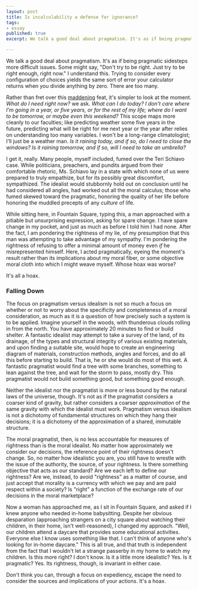 ```yaml
---
layout: post
title: Is incalculability a defense for ignorance?
tags:
- essay
published: true
excerpt: We talk a good deal about pragmatism. It's as if being pragmatic sidesteps more difficult issues. Some might say, "Don't try to be right. Just try to be right enough, right now." I understand this. Trying to consider every configuration of choices yields the same sort of error your calculator returns when you divide anything by zero. There are too many.

---
```


We talk a good deal about pragmatism. It's as if being pragmatic sidesteps more difficult issues. Some might say, "Don't try to be right. Just try to be right enough, right now." I understand this. Trying to consider every configuration of choices yields the same sort of error your calculator returns when you divide anything by zero. There are too many.

Rather than fret over this [maddening](http://erectlocution.com/boxing/2005/12/20/on-that-part-of-your-terra-cotta-boilerplate-that-always-manages-to-eat-away-at-whatever-you-call-a-nervous-humdrummery/) feat, it's simpler to look at the moment. *What do I need right now?* we ask. *What can I do today? I don't care where I'm going in a year, or five years, or for the rest of my life; where do I want to be tomorrow, or maybe even this weekend?* This scope maps more cleanly to our faculties; like predicting weather some five years in the future, predicting what will be right for me next year or the year after relies on understanding too many variables. I won't be a long-range climatologist; I'll just be a weather man. *Is it raining today, and if so, do I need to close the windows? Is it raining tomorrow, and if so, will I need to take an umbrella?*

I get it, really. Many people, myself included, fumed over the Teri Schiavo case. While politicians, preachers, and pundits argued from their comfortable rhetoric, Ms. Schiavo lay in a state with which none of us were prepared to truly empathize, but for its possibly great discomfort, sympathized. The idealist would stubbornly hold out on conclusion until he had considered all angles, had worked out all the moral calculus; those who fumed skewed toward the pragmatic, honoring the quality of her life before honoring the muddled precepts of any *culture* of life.

While sitting here, in Fountain Square, typing this, a man approached with a pitiable but unsurprising expression, asking for spare change. I have spare change in my pocket, and just as much as before I told him I had none. After the fact, I am pondering the rightness of my lie, of my presumption that this man was attempting to take advantage of my sympathy. I'm pondering the rightness of refusing to offer a minimal amount of money even *if* he misrepresented himself. Here, I acted pragmatically, eyeing the moment's result rather than its implications about my moral fiber, or some objective moral cloth into which I might weave myself. Whose hoax was worse?

It's all a hoax.

### Falling Down

The focus on pragmatism versus idealism is not so much a focus on whether or not to worry about the specificity and completeness of a moral consideration, as much as it is a question of how precisely such a system is to be applied. Imagine yourself in the woods, with thunderous clouds rolling in from the north. You have approximately 20 minutes to find or build shelter. A fantastic idealist may attempt to take a survey of the land, of its drainage, of the types and structural integrity of various existing materials, and upon finding a suitable site, would hope to create an engineering diagram of materials, construction methods, angles and forces, and do all this before starting to build. That is, he or she would do most of this wet. A fantastic pragmatist would find a tree with some branches, something to lean against the tree, and wait for the storm to pass, mostly dry. This pragmatist would not build something good, but something good enough.

Neither the idealist nor the pragmatist is more or less bound by the natural laws of the universe, though. It's not as if the pragmatist considers a coarser kind of gravity, but rather considers a coarser *approximation* of the same gravity with which the idealist must work. Pragmatism versus idealism is not a dichotomy of fundamental structures on which they hang their decisions; it is a dichotomy of the approximation of a shared, immutable structure.

The moral pragmatist, then, is no less accountable for measures of rightness than is the moral idealist. No matter how approximately we consider our decisions, the reference point of their rightness doesn't change. So, no matter how idealistic you are, you still have to wrestle with the issue of the authority, the source, of your rightness. Is there something objective that acts as our standard? Are we each left to define our rightness? Are we, instead, to avoid "rightness" as a matter of course, and just accept that morality is a currency with which we pay and are paid respect within a society? Is "right" a function of the exchange rate of our decisions in the moral marketplace?

Now a woman has approached me, as I sit in Fountain Square, and asked if I knew anyone who needed in-home babysitting. Despite her obvious desparation (approaching strangers on a city square about watching their children, in their home, isn't well-reasoned), I changed my approach. "Well, our children attend a daycare that provides some educational activities. Everyone else I know uses something like that. I can't think of anyone who's looking for in-home daycare." This is all true, and that truth is independent from the fact that I wouldn't let a strange passerby in my home to watch my children. Is this more right? I don't know. Is it a little more idealistic? Yes. Is it pragmatic? Yes. Its rightness, though, is invariant in either case.

Don't think you can, through a focus on expediency, escape the need to consider the sources and implications of your actions. It's a hoax.
